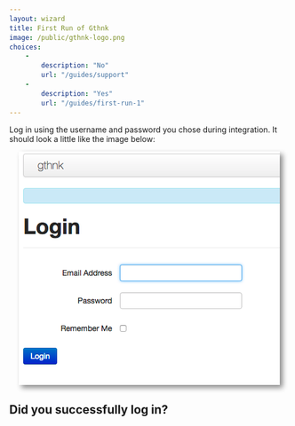 ```yaml
---
layout: wizard
title: First Run of Gthnk
image: /public/gthnk-logo.png
choices:
    -
        description: "No"
        url: "/guides/support"
    -
        description: "Yes"
        url: "/guides/first-run-1"
---
```


Log in using the username and password you chose during integration.
It should look a little like the image below:

<p align="center">
    <img src="/public/gthnk-login-screen.png" style="-webkit-filter: drop-shadow(5px 5px 5px #888); filter: drop-shadow(5px 5px 5px #888);" >
</p>

## Did you successfully log in?
